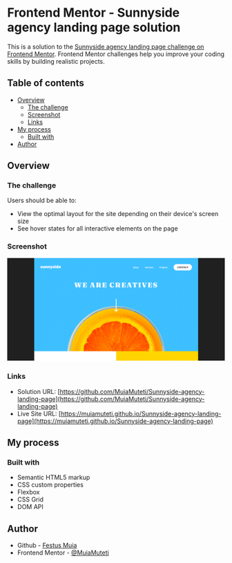 # Frontend Mentor - Sunnyside agency landing page solution

This is a solution to the [Sunnyside agency landing page challenge on Frontend Mentor](https://www.frontendmentor.io/challenges/sunnyside-agency-landing-page-7yVs3B6ef). Frontend Mentor challenges help you improve your coding skills by building realistic projects.

## Table of contents

- [Overview](#overview)
  - [The challenge](#the-challenge)
  - [Screenshot](#screenshot)
  - [Links](#links)
- [My process](#my-process)
  - [Built with](#built-with)
- [Author](#author)

## Overview

### The challenge

Users should be able to:

- View the optimal layout for the site depending on their device's screen size
- See hover states for all interactive elements on the page

### Screenshot

![](./screenshot/screenshot.png)

### Links

- Solution URL: [https://github.com/MuiaMuteti/Sunnyside-agency-landing-page](https://github.com/MuiaMuteti/Sunnyside-agency-landing-page)
- Live Site URL: [https://muiamuteti.github.io/Sunnyside-agency-landing-page](https://muiamuteti.github.io/Sunnyside-agency-landing-page)

## My process

### Built with

- Semantic HTML5 markup
- CSS custom properties
- Flexbox
- CSS Grid
- DOM API

## Author
- Github - [Festus Muia](https://github.com/MuiaMuteti)
- Frontend Mentor - [@MuiaMuteti](https://www.frontendmentor.io/profile/MuiaMuteti)
